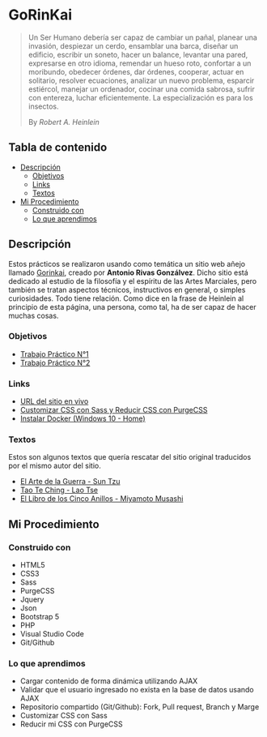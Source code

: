# GoRinKai

> Un Ser Humano debería ser capaz de cambiar un pañal, planear una invasión, despiezar un cerdo, ensamblar una barca, diseñar un edificio, escribir un soneto, hacer un balance, levantar una pared, expresarse en otro idioma, remendar un hueso roto, confortar a un moribundo, obedecer órdenes, dar órdenes, cooperar, actuar en solitario, resolver ecuaciones, analizar un nuevo problema, esparcir estiércol, manejar un ordenador, cocinar una comida sabrosa, sufrir con entereza, luchar eficientemente. La especialización es para los insectos.
>
> By _Robert A. Heinlein_

## Tabla de contenido

- [Descripción](#descripción)
  - [Objetivos](#objetivos)
  - [Links](#links)
  - [Textos](#textos)
- [Mi Procedimiento](#mi-procedimiento)
  - [Construido con](#construido-con)
  - [Lo que aprendimos](#lo-que-aprendimos)

## Descripción

Estos prácticos se realizaron usando como temática un sitio web añejo llamado [Gorinkai](http://www.gorinkai.com/), creado por **Antonio Rivas Gonzálvez**. Dicho sitio está dedicado al estudio de la filosofía y el espíritu de las Artes Marciales, pero también se tratan aspectos técnicos, instructivos en general, o simples curiosidades. Todo tiene relación. Como dice en la frase de Heinlein al principio de esta página, una persona, como tal, ha de ser capaz de hacer muchas cosas.

### Objetivos

- [Trabajo Práctico N°1](https://github.com/Blackpachamame/gorinkai/blob/main/README-TP1.md#objetivo)
- [Trabajo Práctico N°2](https://github.com/Blackpachamame/gorinkai/blob/main/README-TP2.md#objetivo)

### Links

- [URL del sitio en vivo](https://blackpachamame.github.io/gorinkai/pages/)
- [Customizar CSS con Sass y Reducir CSS con PurgeCSS](https://github.com/Blackpachamame/gorinkai/blob/main/README-TP1.md)
- [Instalar Docker (Windows 10 - Home)](https://github.com/Blackpachamame/gorinkai/blob/main/Instalar-Docker.md)

### Textos

Estos son algunos textos que quería rescatar del sitio original traducidos por el mismo autor del sitio.

- [El Arte de la Guerra - Sun Tzu](https://blackpachamame.github.io/gorinkai/pages/sun-tzu.html)
- [Tao Te Ching - Lao Tse](https://blackpachamame.github.io/gorinkai/pages/lao-tse.html)
- [El Libro de los Cinco Anillos - Miyamoto Musashi](https://blackpachamame.github.io/gorinkai/pages/miyamoto-musashi.html)

## Mi Procedimiento

### Construido con

- HTML5
- CSS3
- Sass
- PurgeCSS
- Jquery
- Json
- Bootstrap 5
- PHP
- Visual Studio Code
- Git/Github

### Lo que aprendimos

- Cargar contenido de forma dinámica utilizando AJAX
- Validar que el usuario ingresado no exista en la base de datos usando AJAX
- Repositorio compartido (Git/Github): Fork, Pull request, Branch y Marge
- Customizar CSS con Sass
- Reducir mi CSS con PurgeCSS
